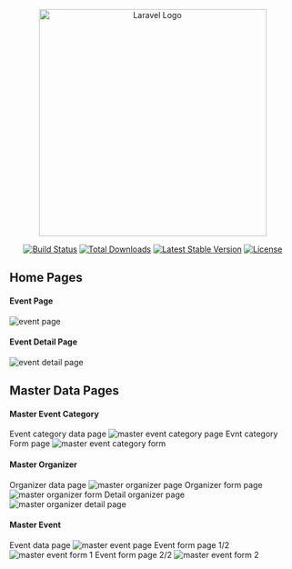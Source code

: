 <p align="center"><a href="https://laravel.com" target="_blank"><img src="https://raw.githubusercontent.com/laravel/art/master/logo-lockup/5%20SVG/2%20CMYK/1%20Full%20Color/laravel-logolockup-cmyk-red.svg" width="400" alt="Laravel Logo"></a></p>

<p align="center">
<a href="https://github.com/laravel/framework/actions"><img src="https://github.com/laravel/framework/workflows/tests/badge.svg" alt="Build Status"></a>
<a href="https://packagist.org/packages/laravel/framework"><img src="https://img.shields.io/packagist/dt/laravel/framework" alt="Total Downloads"></a>
<a href="https://packagist.org/packages/laravel/framework"><img src="https://img.shields.io/packagist/v/laravel/framework" alt="Latest Stable Version"></a>
<a href="https://packagist.org/packages/laravel/framework"><img src="https://img.shields.io/packagist/l/laravel/framework" alt="License"></a>
</p>

## Home Pages

#### Event Page
![event page](https://github.com/user-attachments/assets/3cd8bca2-cd4f-45f1-a6cb-61a7caccef76)

#### Event Detail Page
![event detail page](https://github.com/user-attachments/assets/1c8e41dd-c668-4c40-a1b2-50e0978347aa)

## Master Data Pages

#### Master Event Category
Event category data page
![master event category page](https://github.com/user-attachments/assets/9933088f-b73b-47de-b089-e64b7977f5aa)
Evnt category Form page
![master event category form](https://github.com/user-attachments/assets/8d47a4dd-9b86-484c-8f4e-b1753a1e1663)

#### Master Organizer
Organizer data page
![master organizer page](https://github.com/user-attachments/assets/50edaa85-b6fd-48ec-8898-b8490a50784e)
Organizer form page
![master organizer form](https://github.com/user-attachments/assets/b0af4f7e-48a1-4deb-a643-4fe64cff7380)
Detail organizer page
![master organizer detail page](https://github.com/user-attachments/assets/0ca1ff75-e400-4439-b4fd-af4cba92c3a1)


#### Master Event
Event data page
![master event page](https://github.com/user-attachments/assets/5cc118ec-0224-42be-b47d-dfbaa6dfd9b0)
Event form page 1/2
![master event form 1](https://github.com/user-attachments/assets/d1b38ebe-e44b-4b0c-8911-8a77b1fda35b)
Event form page 2/2
![master event form 2](https://github.com/user-attachments/assets/e28a7ea8-c2fc-4a5b-b9ca-e56d1524b642)
